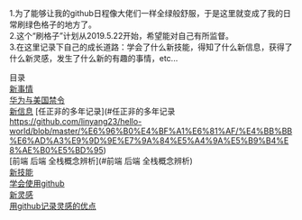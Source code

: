 1.为了能够让我的github日程像大佬们一样全绿般舒服，于是这里就变成了我的日常刷绿色格子的地方了。  
2.这个“刷格子”计划从2019.5.22开始，希望能对自己有所监督。  
3.在这里记录下自己的成长道路：学会了什么新技能，得知了什么新信息，获得了什么新灵感，发生了什么新的有趣的事情，etc...

目录  
[新事情](#新事情)  
  [华为与美国禁令](#华为与美国禁令)  
[新信息](#新信息)
  [任正非的多年记录](#任正非的多年记录 https://github.com/linyang23/hello-world/blob/master/%E6%96%B0%E4%BF%A1%E6%81%AF/%E4%BB%BB%E6%AD%A3%E9%9D%9E%E7%9A%84%E5%A4%9A%E5%B9%B4%E8%AE%B0%E5%BD%95)  
  [前端 后端 全栈概念辨析](#前端 后端 全栈概念辨析)  
[新技能](#新技能)  
  [学会使用github](#学会使用github)  
[新灵感](#新灵感)  
  [用github记录灵感的优点](#用github记录灵感的优点)
